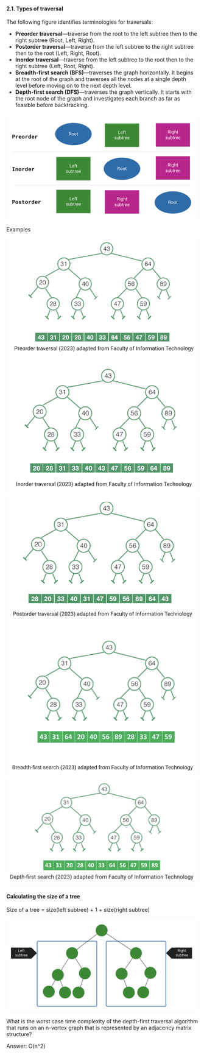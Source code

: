 #### 2.1. Types of traversal

The following figure identifies terminologies for traversals:

- **Preorder traversal**—traverse from the root to the left subtree then to the right subtree (Root, Left, Right).
- **Postorder traversal**—traverse from the left subtree to the right subtree then to the root (Left, Right, Root).
- **Inorder traversal**—traverse from the left subtree to the root then to the right subtree (Left, Root, Right).
- **Breadth-first search (BFS)**—traverses the graph horizontally. It begins at the root of the graph and traverses all the nodes at a single depth level before moving on to the next depth level.
- **Depth-first search (DFS)**—traverses the graph vertically. It starts with the root node of the graph and investigates each branch as far as feasible before backtracking.

![](../public/5578396b58e1fa374ddf2bafa6faf96a.png)

Examples

![](../public/d147c59c368bf8590f549fb7c5491a19.png)
![](../public/71d26db32f327fad5de0a3921dd821df.png)
![](../public/b2d5c6bd6748d9cc8d4c1935abd1d86a.png)

#### Calculating the size of a tree

Size of a tree = size(left subtree) + 1 + size(right subtree)

![](../public/083b068b72167f6ca867b627c2a0be59.png)

What is the worst case time complexity of the depth-first traversal algorithm that runs on an n-vertex graph that is represented by an adjacency matrix structure?

Answer: O(n^2)